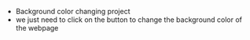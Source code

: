 - Background color changing project
- we just need to click on the button to change the background color of the webpage